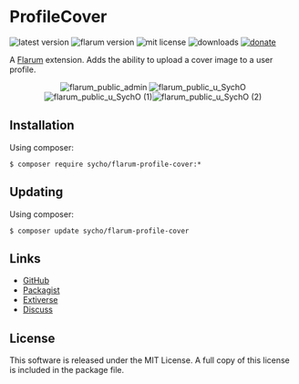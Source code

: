 # ProfileCover
![latest version](https://img.shields.io/github/release/SychO9/flarum-profile-cover.svg?style=flat-square)
![flarum version](https://img.shields.io/badge/flarum-%5E1.0.0-%23e7742e?style=flat-square)
![mit license](https://img.shields.io/badge/license-MIT-green.svg?style=flat-square&color=green)
![downloads](https://img.shields.io/packagist/dt/sycho/flarum-profile-cover?color=%23f28d1a&style=flat-square)
[![donate](https://img.shields.io/badge/donate-buy%20me%20a%20coffee-%23ffde39?style=flat-square)](https://www.buymeacoffee.com/sycho)

A [Flarum](http://flarum.org/) extension. Adds the ability to upload a cover image to a user profile.

<p align=center>
<img alt="flarum_public_admin" src="https://user-images.githubusercontent.com/20267363/88463990-f186dc00-ceae-11ea-9446-9fd5c5ad40ee.png" /> <img alt="flarum_public_u_SychO" src="https://user-images.githubusercontent.com/20267363/88463974-c7351e80-ceae-11ea-8253-8145e5d98341.png"/><img alt="flarum_public_u_SychO (1)" src="https://user-images.githubusercontent.com/20267363/88463975-c8664b80-ceae-11ea-8b56-8a6859098fe6.png"/><img alt="flarum_public_u_SychO (2)" src="https://user-images.githubusercontent.com/20267363/88463976-cac8a580-ceae-11ea-98ca-3eb43a7d4aff.png"/>
</p>

## Installation
Using composer:
```gitattributes
$ composer require sycho/flarum-profile-cover:*
```

## Updating
Using composer:
```gitattributes
$ composer update sycho/flarum-profile-cover
```

## Links
* [GitHub](https://github.com/SychO9/flarum-profile-cover)
* [Packagist](https://packagist.org/packages/sycho/flarum-profile-cover)
* [Extiverse](https://extiverse.com/extension/sycho/flarum-profile-cover)
* [Discuss](https://discuss.flarum.org/d/23437-profile-cover)

## License
This software is released under the MIT License. A full copy of this license is included in the package file.
